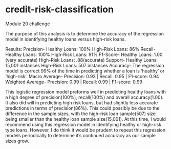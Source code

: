 # credit-risk-classification
Module 20 challenge

The purpose of this analysis is to determine the accuracy of the regression model in identifying healthy loans versus high-risk loans. 

Results:
Precision-
	Healthy Loans: 100%
	High-Risk Loans: 86%
Recall-
	Healthy Loans: 100%
	High-Risk Loans: 91%
F1-Score-
	Healthy Loans: 1.00 (very accurate)
	High-Risk Loans: .88(accurate)
Support-
	Healthy Loans: 15,001 instances
	High-Risk Loans: 507 instances
Accuracy-
The regression model is correct 99% of the time in predicting whether a loan is ‘healthy’ or ‘high-risk’.
Macro Average-
	Precision: 0.93  |  Recall: 0.95  |  F1-score:  0.94
Weighted Average-
	Precision: 0.99  |  Recall: 0.99  |  F1-score:  0.99
	
	

This logistic regression model preforms well in predicting healthy loans with a high degree of precision(100%), recall(100%) and overall accuracy(1.00). It also did will in predicting high risk loans, but had slightly less accurate predictions in terms of precision(86%). This could possibly be due to the difference in the sample sizes, with the high-risk loan sample(507) size being smaller than the healthy loan sample size(15,001). At this time, I would recommend using this regression model in identifying healthy or high-risk type loans. However, I do think it would be prudent to repeat this regression models periodically to determine it’s continued accuracy as our sample sizes grow. 
